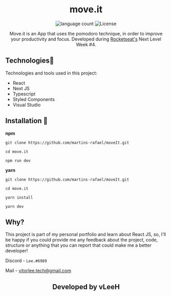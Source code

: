 <h1 align="center">move.it</h1>
<p align="center">
  <img alt="language count" src="https://img.shields.io/github/languages/count/vLeeH/move.it?color=6E40C9&style=flat-square"> <img alt="License"         src="https://img.shields.io/badge/license-MIT-6E40C9?style=flat-square">
</p>

<p align="center">Move.it is an App that uses the pomodoro technique, in order to improve your productivity and focus. Developed during <a href="https://rocketseat.com.br/">Rocketseat's</a> Next Level Week #4. </p>

## Technologies🔧 
Technologies and tools used in this project:
- React
- Next JS
- Typescript
- Styled Components
- Visual Studio  


## Installation 📁
**npm**
```
git clone https://github.com/martins-rafael/moveIt.git 

cd move.it

npm run dev 
```

**yarn**
```
git clone https://github.com/martins-rafael/moveIt.git 

cd move.it

yarn install 

yarn dev
```

## Why? 

This project is part of my personal portfolio and learn about React JS, so, I'll be happy if you could provide me any feedback about the project, code, structure or anything that you can report that could make me a better developer!

Discord - `Lee.#6989`

Mail - <a>vitorlee.tech@gmail.com</a>

<h2 align="center">Developed by vLeeH</h2> 
